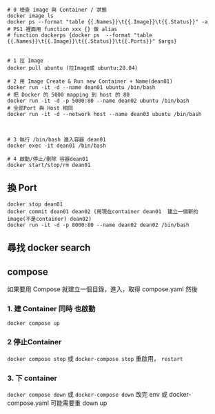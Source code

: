 
```
# 0 檢查 image 與 Container / 狀態
docker image ls
docker ps --format "table {{.Names}}\t{{.Image}}\t{{.Status}}" -a
# PS1 裡面用 function xxx {} 做 alias
# function dockerps {docker ps  --format "table {{.Names}}\t{{.Image}}\t{{.Status}}\t{{.Ports}}" $args}


# 1 拉 Image
docker pull ubuntu (拉Image或 ubuntu:20.04) 

# 2 用 Image Create & Run new Container + Name(dean01)
docker run -it -d --name dean01 ubuntu /bin/bash 
# 把 Docker 的 5000 mapping 到 host 的 80
docker run -it -d -p 5000:80 --name dean02 ubuntu /bin/bash  
# 全部Port 與 Host 相同
docker run -it -d --network host --name dean03 ubuntu /bin/bash  

 

# 3 執行 /bin/bash 進入容器 dean01
docker exec -it dean01 /bin/bash

# 4 啟動/停止/刪除 容器dean01
docker start/stop/rm dean01 
```

##  換 Port
```
docker stop dean01
docker commit dean01 dean02 (用現在container dean01  建立一個新的 image(不是container) dean02)
docker run -it -d -p 8000:80 --name dean02 dean02 /bin/bash
```


## 尋找  docker search 

## compose
如果要用 Compose 就建立一個目錄，進入，取得 compose.yaml 然後
### 1. 建 Container 同時 也啟動 
 `docker compose up`
 
### 2 停止Container 
 `docker compose stop`
 或 `docker-compose stop`
重啟用， `restart` 

### 3. 下 container   
`docker compose down`
 或 `docker-compose down`
 改完 env 或 docker-compose.yaml 可能需要重 down up